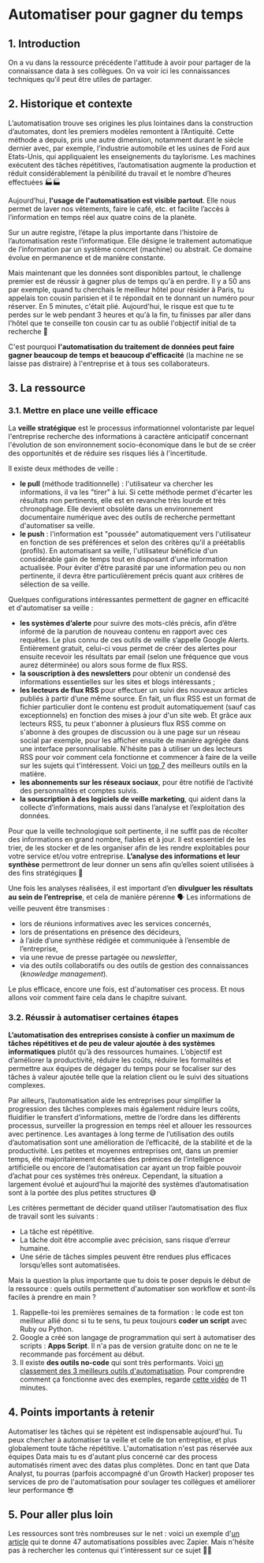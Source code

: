 # Automatiser pour gagner du temps

## 1. Introduction
On a vu dans la ressource précédente l'attitude à avoir pour partager de la connaissance data à ses collègues. On va voir ici les connaissances techniques qu'il peut être utiles de partager.

## 2. Historique et contexte
L’automatisation trouve ses origines les plus lointaines dans la construction d’automates, dont les premiers modèles remontent à l’Antiquité. Cette méthode a depuis, pris une autre dimension, notamment durant le siècle dernier avec, par exemple, l’industrie automobile et les usines de Ford aux Etats-Unis, qui appliquaient les enseignements du taylorisme. Les machines exécutent des tâches répétitives, l’automatisation augmente la production et réduit considérablement la pénibilité du travail et le nombre d’heures effectuées 🏭🏭

Aujourd’hui, **l'usage de l'automatisation est visible partout**. Elle nous permet de laver nos vêtements, faire le café, etc. et facilite l’accès à l’information en temps réel aux quatre coins de la planète. 

Sur un autre registre, l’étape la plus importante dans l’histoire de l’automatisation reste l’informatique. Elle désigne le traitement automatique de l’information par un système concret (machine) ou abstrait. Ce domaine évolue en permanence et de manière constante.

Mais maintenant que les données sont disponibles partout, le challenge premier est de réussir à gagner plus de temps qu'à en perdre. Il y a 50 ans par exemple, quand tu cherchais le meilleur hôtel pour résider à Paris, tu appelais ton cousin parisien et il te répondait en te donnant un numéro pour réserver. En 5 minutes, c'était plié. Aujourd'hui, le risque est que tu te perdes sur le web pendant 3 heures et qu'à la fin, tu finisses par aller dans l'hôtel que te conseille ton cousin car tu as oublié l'objectif initial de ta recherche 🤕

C'est pourquoi **l'automatisation du traitement de données peut faire gagner beaucoup de temps et beaucoup d'efficacité** (la machine ne se laisse pas distraire) à l'entreprise et à tous ses collaborateurs.

## 3. La ressource

### 3.1. Mettre en place une veille efficace

La **veille stratégique** est le processus informationnel volontariste par lequel l'entreprise recherche des informations à caractère anticipatif concernant l'évolution de son environnement socio-économique dans le but de se créer des opportunités et de réduire ses risques liés à l'incertitude.

Il existe deux méthodes de veille : 
- **le pull** (méthode traditionnelle) : l'utilisateur va chercher les informations, il va les "tirer" à lui. Si cette méthode permet d'écarter les résultats non pertinents, elle est en revanche très lourde et très chronophage. Elle devient obsolète dans un environnement documentaire numérique avec des outils de recherche permettant d'automatiser sa veille.
-  **le push** : l'information est "poussée" automatiquement vers l'utilisateur en fonction de ses préférences et selon des critères qu'il a préétablis (profils). En automatisant sa veille, l'utilisateur bénéficie d'un considérable gain de temps tout en disposant d'une information actualisée. Pour éviter d'être parasité par une information peu ou non pertinente, il devra être particulièrement précis quant aux critères de sélection de sa veille.

Quelques configurations intéressantes permettent de gagner en efficacité et d'automatiser sa veille :
- **les systèmes d’alerte** pour suivre des mots-clés précis, afin d’être informé de la parution de nouveau contenu en rapport avec ces requêtes. Le plus connu de ces outils de veille s’appelle Google Alerts. Entièrement gratuit, celui-ci vous permet de créer des alertes pour ensuite recevoir les résultats par email (selon une fréquence que vous aurez déterminée) ou alors sous forme de flux RSS.
- **la souscription à des newsletters** pour obtenir un condensé des informations essentielles sur les sites et blogs intéressants ;
- **les lecteurs de flux RSS** pour effectuer un suivi des nouveaux articles publiés à partir d’une même source. En fait, un flux RSS est un format de fichier particulier dont le contenu est produit automatiquement (sauf cas exceptionnels) en fonction des mises à jour d'un site web. Et grâce aux lecteurs RSS, tu peux t'abonner à plusieurs flux RSS comme on s'abonne à des groupes de discussion ou à une page sur un réseau social par exemple, pour les afficher ensuite de manière agrégée dans une interface personnalisable. N'hésite pas à utiliser un des lecteurs RSS pour voir comment cela fonctionne et commencer à faire de la veille sur les sujets qui t'intéressent. Voici un [top 7](https://www.e-works.fr/blog/meilleures-lecteurs-de-flux-rss/) des meilleurs outils en la matière.
- **les abonnements sur les réseaux sociaux**, pour être notifié de l’activité des personnalités et comptes suivis.
- **la souscription à des logiciels de veille marketing**, qui aident dans la collecte d’informations, mais aussi dans l’analyse et l’exploitation des données.

Pour que la veille technologique soit pertinente, il ne suffit pas de récolter des informations en grand nombre, fiables et à jour. Il est essentiel de les trier, de les stocker et de les organiser afin de les rendre exploitables pour votre service et/ou votre entreprise. **L’analyse des informations et leur synthèse** permettront de leur donner un sens afin qu’elles soient utilisées à des fins stratégiques 🧐

Une fois les analyses réalisées, il est important d’en **divulguer les résultats au sein de l’entreprise**, et cela de manière pérenne 🗣 Les informations de veille peuvent être transmises :
- lors de réunions informatives avec les services concernés,
- lors de présentations en présence des décideurs,
- à l’aide d’une synthèse rédigée et communiquée à l’ensemble de l’entreprise,
- via une revue de presse partagée ou *newsletter*,
- via des outils collaboratifs ou des outils de gestion des connaissances (*knowledge management*).

Le plus efficace, encore une fois, est d'automatiser ces process. Et nous allons voir comment faire cela dans le chapitre suivant. 

### 3.2. Réussir à automatiser certaines étapes

**L’automatisation des entreprises consiste à confier un maximum de tâches répétitives et de peu de valeur ajoutée à des systèmes informatiques** plutôt qu’à des ressources humaines. L’objectif est d’améliorer la productivité, réduire les coûts, réduire les formalités et permettre aux équipes de dégager du temps pour se focaliser sur des tâches à valeur ajoutée telle que la relation client ou le suivi des situations complexes.

Par ailleurs, l’automatisation aide les entreprises pour simplifier la progression des tâches complexes mais également réduire leurs coûts, fluidifier le transfert d’informations, mettre de l’ordre dans les différents processus, surveiller la progression en temps réel et allouer les ressources avec pertinence. Les avantages à long terme de l’utilisation des outils d’automatisation sont une amélioration de l’efficacité, de la stabilité et de la productivité. Les petites et moyennes entreprises ont, dans un premier temps, été majoritairement écartées des prémices de l’intelligence artificielle ou encore de l’automatisation car ayant un trop faible pouvoir d’achat pour ces systèmes très onéreux. Cependant, la situation a largement évolué et aujourd’hui la majorité des systèmes d’automatisation sont à la portée des plus petites structures 😅

Les critères permettant de décider quand utiliser l’automatisation des flux de travail sont les suivants :
- La tâche est répétitive.
- La tâche doit être accomplie avec précision, sans risque d’erreur humaine.
- Une série de tâches simples peuvent être rendues plus efficaces lorsqu’elles sont automatisées.

Mais la question la plus importante que tu dois te poser depuis le début de la ressource : quels outils permettent d'automatiser son workflow et sont-ils faciles à prendre en main ?

1) Rappelle-toi les premières semaines de ta formation : le code est ton meilleur allié donc si tu te sens, tu peux toujours **coder un script** avec Ruby ou Python. 
2) Google a créé son langage de programmation qui sert à automatiser des scripts : **Apps Script**. Il n'a pas de version gratuite donc on ne te le recommande pas forcément au début.
3) Il existe **des outils no-code** qui sont très performants. Voici [un classement des 3 meilleurs outils d'automatisation](https://atelierdulead.com/meilleurs-outils-automatisation/). Pour comprendre comment ça fonctionne avec des exemples, regarde [cette vidéo](https://www.youtube.com/watch?v=rct1-_UCs10) de 11 minutes.

## 4. Points importants à retenir
Automatiser les tâches qui se répètent est indispensable aujourd'hui. Tu peux chercher à automatiser ta veille et celle de ton entreptise, et plus globalement toute tâche répétitive. L'automatisation n'est pas réservée aux équipes Data mais tu es d'autant plus concerné car des process automatisés riment avec des datas plus complètes. Donc en tant que Data Analyst, tu pourras (parfois accompagné d'un Growth Hacker) proposer tes services de pro de l'automatisation pour soulager tes collègues et améliorer leur performance 😎

## 5. Pour aller plus loin
Les ressources sont très nombreuses sur le net : voici un exemple d'[un article](https://deux.io/automatisations-zapier/) qui te donne 47 automatisations possibles avec Zapier. Mais n'hésite pas à rechercher les contenus qui t'intéressent sur ce sujet 🚀🚀



